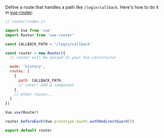 Define a route that handles a path like `/login/callback`. Here's how to do it in [vue-router](https://router.vuejs.org/):


```javascript
// router/index.js

import Vue from 'vue'
import Router from 'vue-router'

const CALLBACK_PATH = '/login/callback'

const router = new Router({
  // router will be passed to your Vue constructor

  mode: 'history',
  routes: [
    {
      path: CALLBACK_PATH,
      // Later: Add a component
    },
    // Other routes...
  ]
})

Vue.use(Router)

router.beforeEach(Vue.prototype.$auth.authRedirectGuard())

export default router
```
